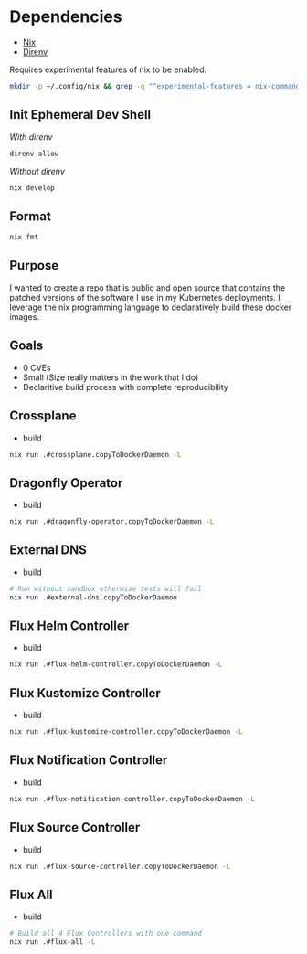 # Dependencies

- [Nix](https://nixos.org/nix/)
- [Direnv](https://direnv.net/)

Requires experimental features of nix to be enabled.

```bash
mkdir -p ~/.config/nix && grep -q "^experimental-features = nix-command flakes$" ~/.config/nix/nix.conf || echo "experimental-features = nix-command flakes" >> ~/.config/nix/nix.conf
```

## Init Ephemeral Dev Shell

<!-- markdownlint-disable MD036 -->

_With direnv_

```bash
direnv allow
```

_Without direnv_

<!-- markdownlint-enable MD036 -->

```bash
nix develop
```

## Format

```bash
nix fmt
```

## Purpose

I wanted to create a repo that is public and open source that contains the patched versions of the software I use in my Kubernetes deployments. I leverage the nix programming language to declaratively build these docker images.

## Goals

- 0 CVEs
- Small (Size really matters in the work that I do)
- Declaritive build process with complete reproducibility

## Crossplane

- build

```bash
nix run .#crossplane.copyToDockerDaemon -L
```

## Dragonfly Operator

- build

```bash
nix run .#dragonfly-operator.copyToDockerDaemon -L
```

## External DNS

- build

```bash
# Run without sandbox otherwise tests will fail
nix run .#external-dns.copyToDockerDaemon
```

## Flux Helm Controller

- build

```bash
nix run .#flux-helm-controller.copyToDockerDaemon -L
```

## Flux Kustomize Controller

- build

```bash
nix run .#flux-kustomize-controller.copyToDockerDaemon -L
```

## Flux Notification Controller

- build

```bash
nix run .#flux-notification-controller.copyToDockerDaemon -L
```

## Flux Source Controller

- build

```bash
nix run .#flux-source-controller.copyToDockerDaemon -L
```

## Flux All

- build

```bash
# Build all 4 Flux Controllers with one command
nix run .#flux-all -L
```
